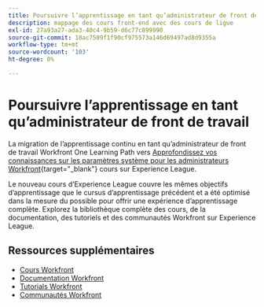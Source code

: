 ```yaml
---
title: Poursuivre l’apprentissage en tant qu’administrateur de front de travail
description: mappage des cours front-end avec des cours de ligue
exl-id: 27a93a27-ada3-40c4-9b59-d6c77c899990
source-git-commit: 18ac7509f1f90cf975573a146d69497ad8d9355a
workflow-type: tm+mt
source-wordcount: '103'
ht-degree: 0%

---
```


# Poursuivre l’apprentissage en tant qu’administrateur de front de travail

La migration de l’apprentissage continu en tant qu’administrateur de front de travail Workfront One Learning Path vers [Approfondissez vos connaissances sur les paramètres système pour les administrateurs Workfront](https://experienceleague.adobe.com/?recommended=Workfront-A-1-2022.2.admin){target="_blank"} cours sur Experience League.

Le nouveau cours d’Experience League couvre les mêmes objectifs d’apprentissage que le cursus d’apprentissage précédent et a été optimisé dans la mesure du possible pour offrir une expérience d’apprentissage complète.  Explorez la bibliothèque complète des cours, de la documentation, des tutoriels et des communautés Workfront sur Experience League.

## Ressources supplémentaires

* [Cours Workfront](https://experienceleague.adobe.com/?lang=en&amp;Solution=Workfront#courses)
* [Documentation Workfront](https://experienceleague.adobe.com/docs/workfront.html)
* [Tutorials Workfront](https://experienceleague.adobe.com/docs/workfront-learn/tutorials-workfront/home.html)
* [Communautés Workfront](https://experienceleaguecommunities.adobe.com/t5/workfront/ct-p/workfront)
